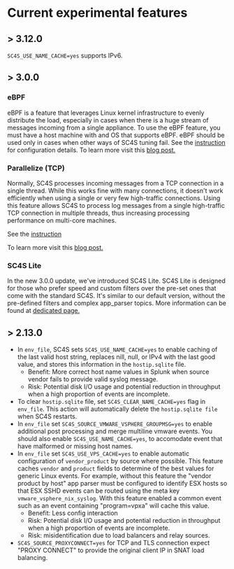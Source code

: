 # Current experimental features

## > 3.12.0
`SC4S_USE_NAME_CACHE=yes` supports IPv6.

## > 3.0.0
### eBPF
eBPF is a feature that leverages Linux kernel infrastructure to evenly distribute the load, especially in cases when there is a huge stream of messages incoming from a single appliance.
To use the eBPF feature, you must have a host machine with and OS that supports eBPF. eBPF should be used only in cases when other ways of SC4S tuning fail. See the [instruction](./configuration.md#ebpf) for configuration details. 
To learn more visit this [blog post.](https://www.syslog-ng.com/community/b/blog/posts/syslog-ng-4-2-extra-udp-performance)

### Parallelize (TCP)
Normally, SC4S processes incoming messages from a TCP connection in a single thread. While this works fine with many connections, it doesn't work efficiently when using a single or very few high-traffic connections. Using this feature allows SC4S to process log messages from a single high-traffic TCP connection in multiple threads, thus increasing processing performance on multi-core machines.

See the [instruction](./configuration.md#parallelize)

To learn more visit this [blog post.](https://www.syslog-ng.com/community/b/blog/posts/accelerating-single-tcp-connections-in-syslog-ng-parallelize)

### SC4S Lite
In the new 3.0.0 update, we've introduced SC4S Lite. SC4S Lite is designed for those who prefer speed and custom filters over the pre-set ones that come with the standard SC4S. It's similar to our default version, without the pre-defined filters and complex app_parser topics. More information can be found at [dedicated page.](./lite.md)
## > 2.13.0
* In `env_file`, SC4S sets `SC4S_USE_NAME_CACHE=yes` to enable caching of the last valid host string, replaces nill, null, or IPv4 with the last good value, and stores this information in the `hostip.sqlite` file. 
    - Benefit: More correct host name values in Splunk when source vendor fails to provide valid syslog message.
    - Risk: Potential disk I/O usage and potential reduction in throughput when a high proportion of events are incomplete.
* To clear `hostip.sqlite` file, set `SC4S_CLEAR_NAME_CACHE=yes` flag in `env_file`. This action will automatically delete the `hostip.sqlite file` when SC4S restarts.
* In `env_file` set `SC4S_SOURCE_VMWARE_VSPHERE_GROUPMSG=yes` to enable additional post processing and merge multiline vmware events. You should also enable `SC4S_USE_NAME_CACHE=yes`, to accomodate event that have malformed or missing host names.
* In `env_file` set `SC4S_USE_VPS_CACHE=yes` to enable automatic configuration of `vendor_product` by source where possible. This feature caches `vendor` and `product` fields to determine of the best values for 
generic Linux events. For example, without this feature the "vendor product by host" app parser must be configured to identify ESX hosts so that ESX SSHD events can be routed using the meta key `vmware_vsphere_nix_syslog`. With this feature enabled a common event such as an event containing "program=vpxa" will cache this value. 
    - Benefit: Less config interaction
    - Risk: Potential disk I/O usage and potential reduction in throughput when a high proportion of events are incomplete.
    - Risk: misidentification due to load balancers and relay sources. 
* `SC4S_SOURCE_PROXYCONNECT=yes` for TCP and TLS connection expect "PROXY CONNECT" to provide the original client IP in SNAT load balancing.
